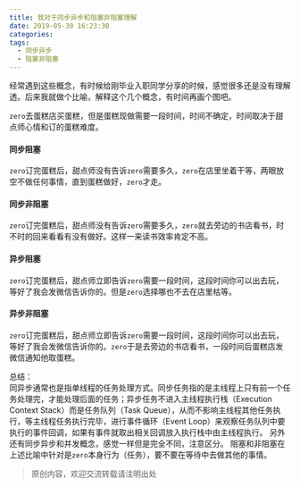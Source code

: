 ```yaml
---
title: 我对于同步异步和阻塞非阻塞理解
date: 2019-05-30 16:23:30
categories:
tags: 
  - 同步异步
  - 阻塞非阻塞
---
```

经常遇到这些概念，有时候给刚毕业入职同学分享的时候，感觉很多还是没有理解透。后来我就做个比喻，解释这个几个概念，有时间再画个图吧。

`zero`去蛋糕店买蛋糕，但是蛋糕现做需要一段时间，时间不确定，时间取决于甜点师心情和订的蛋糕难度。
#### 同步阻塞
`zero`订完蛋糕后，甜点师没有告诉`zero`需要多久，`zero`在店里坐着干等，两眼放空不做任何事情，直到蛋糕做好，`zero`才走。
#### 同步非阻塞
`zero`订完蛋糕后，甜点师没有告诉`zero`需要多久，`zero`就去旁边的书店看书，时不时的回来看看有没有做好。这样一来读书效率肯定不高。
#### 异步阻塞
`zero`订完蛋糕后，甜点师立即告诉`zero`需要一段时间，这段时间你可以出去玩，等好了我会发微信告诉你的。但是`zero`选择哪也不去在店里枯等。
#### 异步非阻塞
`zero`订完蛋糕后，甜点师立即告诉`zero`需要一段时间，这段时间你可以出去玩，等好了我会发微信告诉你的。`zero`于是去旁边的书店看书，一段时间后蛋糕店发微信通知他取蛋糕。

总结：  
同异步通常也是指单线程的任务处理方式。同步任务指的是主线程上只有前一个任务处理完，才能处理后面的任务；异步任务不进入主线程执行栈（Execution Context Stack）而是任务队列（Task Queue），从而不影响主线程其他任务执行，等主线程任务执行完毕，进行事件循环（Event Loop）来观察任务队列中要执行的事件回调，如果有事件就取出相关回调放入执行栈中由主线程执行。
另外还有同步异步和并发概念，感觉一样但是完全不同，注意区分。
阻塞和非阻塞在上述比喻中针对是`zero`本身行为（任务），要不要在等待中去做其他的事情。
>原创内容，欢迎交流转载请注明出处